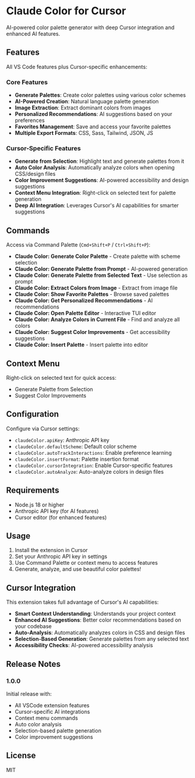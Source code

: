 # Claude Color for Cursor

AI-powered color palette generator with deep Cursor integration and enhanced AI features.

## Features

All VS Code features plus Cursor-specific enhancements:

### Core Features
- **Generate Palettes**: Create color palettes using various color schemes
- **AI-Powered Creation**: Natural language palette generation
- **Image Extraction**: Extract dominant colors from images
- **Personalized Recommendations**: AI suggestions based on your preferences
- **Favorites Management**: Save and access your favorite palettes
- **Multiple Export Formats**: CSS, Sass, Tailwind, JSON, JS

### Cursor-Specific Features
- **Generate from Selection**: Highlight text and generate palettes from it
- **Auto Color Analysis**: Automatically analyze colors when opening CSS/design files
- **Color Improvement Suggestions**: AI-powered accessibility and design suggestions
- **Context Menu Integration**: Right-click on selected text for palette generation
- **Deep AI Integration**: Leverages Cursor's AI capabilities for smarter suggestions

## Commands

Access via Command Palette (`Cmd+Shift+P` / `Ctrl+Shift+P`):

- **Claude Color: Generate Color Palette** - Create palette with scheme selection
- **Claude Color: Generate Palette from Prompt** - AI-powered generation
- **Claude Color: Generate Palette from Selected Text** - Use selection as prompt
- **Claude Color: Extract Colors from Image** - Extract from image file
- **Claude Color: Show Favorite Palettes** - Browse saved palettes
- **Claude Color: Get Personalized Recommendations** - AI recommendations
- **Claude Color: Open Palette Editor** - Interactive TUI editor
- **Claude Color: Analyze Colors in Current File** - Find and analyze all colors
- **Claude Color: Suggest Color Improvements** - Get accessibility suggestions
- **Claude Color: Insert Palette** - Insert palette into editor

## Context Menu

Right-click on selected text for quick access:
- Generate Palette from Selection
- Suggest Color Improvements

## Configuration

Configure via Cursor settings:

- `claudeColor.apiKey`: Anthropic API key
- `claudeColor.defaultScheme`: Default color scheme
- `claudeColor.autoTrackInteractions`: Enable preference learning
- `claudeColor.insertFormat`: Palette insertion format
- `claudeColor.cursorIntegration`: Enable Cursor-specific features
- `claudeColor.autoAnalyze`: Auto-analyze colors in design files

## Requirements

- Node.js 18 or higher
- Anthropic API key (for AI features)
- Cursor editor (for enhanced features)

## Usage

1. Install the extension in Cursor
2. Set your Anthropic API key in settings
3. Use Command Palette or context menu to access features
4. Generate, analyze, and use beautiful color palettes!

## Cursor Integration

This extension takes full advantage of Cursor's AI capabilities:

- **Smart Context Understanding**: Understands your project context
- **Enhanced AI Suggestions**: Better color recommendations based on your codebase
- **Auto-Analysis**: Automatically analyzes colors in CSS and design files
- **Selection-Based Generation**: Generate palettes from any selected text
- **Accessibility Checks**: AI-powered accessibility analysis

## Release Notes

### 1.0.0

Initial release with:
- All VSCode extension features
- Cursor-specific AI integrations
- Context menu commands
- Auto color analysis
- Selection-based palette generation
- Color improvement suggestions

## License

MIT
